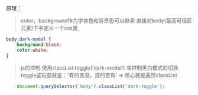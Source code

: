 原理：
> color，background作为字体色和背景色可以继承
> 直接对body(最高可视区元素)下手定义一个css类
```css
body.dark-model {
    background:black;
    color:white;
}
```
> js的控制
> 使用classList.toggle('dark-model’)
>  来控制黑白模式的切换
> toggle这玩意就是：'有的变没，没的变有'  => 核心就是遍历classList
```js
    document.querySelector('body').classList('dark-toggle');
```